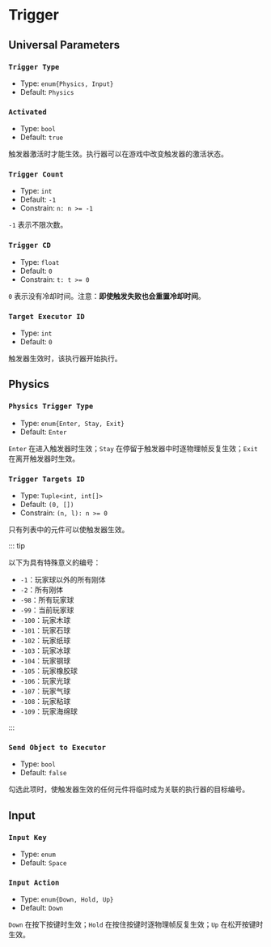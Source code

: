 # Trigger

## Universal Parameters

### `Trigger Type`

- Type: `enum{Physics, Input}`
- Default: `Physics`

### `Activated`

- Type: `bool`
- Default: `true`

触发器激活时才能生效。执行器可以在游戏中改变触发器的激活状态。

### `Trigger Count`

- Type: `int`
- Default: `-1`
- Constrain: `n: n >= -1`

`-1` 表示不限次数。

### `Trigger CD`

- Type: `float`
- Default: `0`
- Constrain: `t: t >= 0`

`0` 表示没有冷却时间。注意：**即使触发失败也会重置冷却时间**。

### `Target Executor ID`

- Type: `int`
- Default: `0`

触发器生效时，该执行器开始执行。

## Physics

### `Physics Trigger Type`

- Type: `enum{Enter, Stay, Exit}`
- Default: `Enter`

`Enter` 在进入触发器时生效；`Stay` 在停留于触发器中时逐物理帧反复生效；`Exit` 在离开触发器时生效。

### `Trigger Targets ID`

- Type: `Tuple<int, int[]>`
- Default: `(0, [])`
- Constrain: `(n, l): n >= 0`

只有列表中的元件可以使触发器生效。

::: tip

以下为具有特殊意义的编号：

- `-1`：玩家球以外的所有刚体
- `-2`：所有刚体
- `-98`：所有玩家球
- `-99`：当前玩家球
- `-100`：玩家木球
- `-101`：玩家石球
- `-102`：玩家纸球
- `-103`：玩家冰球
- `-104`：玩家钢球
- `-105`：玩家橡胶球
- `-106`：玩家光球
- `-107`：玩家气球
- `-108`：玩家粘球
- `-109`：玩家海绵球

:::

### `Send Object to Executor`

- Type: `bool`
- Default: `false`

勾选此项时，使触发器生效的任何元件将临时成为关联的执行器的目标编号。

## Input

### `Input Key`

- Type: `enum`
- Default: `Space`

### `Input Action`

- Type: `enum{Down, Hold, Up}`
- Default: `Down`

`Down` 在按下按键时生效；`Hold` 在按住按键时逐物理帧反复生效；`Up` 在松开按键时生效。
